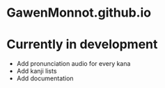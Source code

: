 # GawenMonnot.github.io
# Currently in development
- Add pronunciation audio for every kana
- Add kanji lists 
- Add documentation
